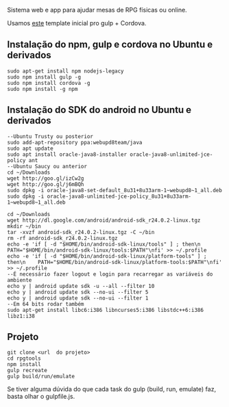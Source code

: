 Sistema web e app para ajudar mesas de RPG físicas ou online.

Usamos [este](https://github.com/kamrik/CordovaGulpTemplate "Title") template inicial pro gulp + Cordova.

## Instalação do npm, gulp e cordova no Ubuntu e derivados ##
    sudo apt-get install npm nodejs-legacy
    sudo npm install gulp -g
    sudo npm install cordova -g
    sudo npm install -g npm

## Instalação do SDK do android no Ubuntu e derivados ##
    --Ubuntu Trusty ou posterior
    sudo add-apt-repository ppa:webupd8team/java
    sudo apt update
    sudo apt install oracle-java8-installer oracle-java8-unlimited-jce-policy ant
    --Ubuntu Saucy ou anterior
    cd ~/Downloads
    wget http://goo.gl/izCw2g
    wget http://goo.gl/j6mBQh
    sudo dpkg -i oracle-java8-set-default_8u31+8u33arm-1~webupd8~1_all.deb
    sudo dpkg -i oracle-java8-unlimited-jce-policy_8u31+8u33arm-1~webupd8~1_all.deb

    cd ~/Downloads
    wget http://dl.google.com/android/android-sdk_r24.0.2-linux.tgz
    mkdir ~/bin
    tar -xvzf android-sdk_r24.0.2-linux.tgz -C ~/bin
    rm -rf android-sdk_r24.0.2-linux.tgz
    echo -e 'if [ -d "$HOME/bin/android-sdk-linux/tools" ] ; then\n    PATH="$HOME/bin/android-sdk-linux/tools:$PATH"\nfi' >> ~/.profile
    echo -e 'if [ -d "$HOME/bin/android-sdk-linux/platform-tools" ] ; then\n    PATH="$HOME/bin/android-sdk-linux/platform-tools:$PATH"\nfi' >> ~/.profile
    --É necessário fazer logout e login para recarregar as variáveis do ambiente
    echo y | android update sdk -u --all --filter 10
    echo y | android update sdk --no-ui --filter 5
    echo y | android update sdk --no-ui --filter 1
    --Em 64 bits rodar também
    sudo apt-get install libc6:i386 libncurses5:i386 libstdc++6:i386 libz1:i38

## Projeto ##
    git clone <url  do projeto>
    cd rpgtools
    npm install
    gulp recreate
    gulp build/run/emulate

Se tiver alguma dúvida do que cada task do gulp (build, run, emulate) faz, basta olhar o gulpfile.js.